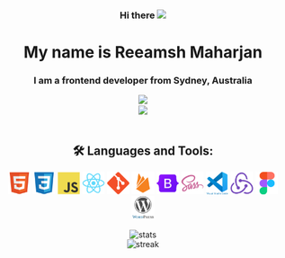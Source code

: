 ### <div class = "text-content" align = "center">Hi there   <img src="https://media.giphy.com/media/hvRJCLFzcasrR4ia7z/giphy.gif" width="20px"/></div>
 <h1 align = "center">My name is Reeamsh Maharjan </h1>
<div class = "text-content" align = "center"> <h3>I am a frontend developer from Sydney, Australia </h3></div>
<div id = "header" align = "center">
<img src = "https://media.giphy.com/media/3kPDmoWdBpQPNhCnUG/giphy.gif" width = "100"/>
</div>

<div id = "badge" align = "center">
<a href = "https://www.linkedin.com/in/reeamsh-maharjan/">
<img src = https://img.shields.io/badge/-LinkedIn-blue?logo=linkedin&logoColor=white/>
</a>
</div>
<br/>
<div id = "skill-tree" align= "center"><h2> 🛠️ Languages and Tools: </h2>

<img src = "https://github.com/devicons/devicon/blob/master/icons/html5/html5-original.svg" alt = "html" height= "40px" width= "40px"/>
<img src = "https://github.com/devicons/devicon/blob/master/icons/css3/css3-original.svg" alt = "css" height = "40px" width = "40px"/>
 <img src = "https://github.com/devicons/devicon/blob/master/icons/javascript/javascript-original.svg" alt = "js" height = "40px" width = "40px"/>
 <img src = "https://github.com/devicons/devicon/blob/master/icons/react/react-original.svg" alt = "react" height = "40px" width = "40px"/>
  <img src = "https://github.com/devicons/devicon/blob/master/icons/git/git-original.svg" alt = "git-hub" height = "40px" width = "40px"/>  
  <img src = "https://github.com/devicons/devicon/blob/master/icons/firebase/firebase-plain.svg" alt = "firebase" height = "40px" width = "40px"/>
  <img src = "https://github.com/devicons/devicon/blob/master/icons/bootstrap/bootstrap-original.svg" alt = "bootstrap" height = "40px" width = "40px"/>
  <img src = "https://github.com/devicons/devicon/blob/master/icons/sass/sass-original.svg" alt = "sass" height = "40px" width = "40px"/>
  <img src = "https://github.com/devicons/devicon/blob/master/icons/vscode/vscode-original-wordmark.svg" alt = "vscode" height = "40px" width = "40px"/>
  <img src = "https://github.com/devicons/devicon/blob/master/icons/redux/redux-original.svg" alt = "redux" height = "40px" width = "40px"/>
  <img src = "https://github.com/devicons/devicon/blob/master/icons/figma/figma-original.svg" alt = "figma" height = "40px" width = "40px"/>
  <img src = "https://github.com/devicons/devicon/blob/master/icons/wordpress/wordpress-original.svg" alt = "wordpress" height = "40px" width = "40px"/>
</div>
<br>
 <div id = "stats" align= "center">
<img src = "https://github-readme-stats.vercel.app/api/top-langs/?username=bizzle-sys&theme=dracula" alt= "stats"/>
</div>

<div id = "streak" align = "center">
 <img src = "http://github-readme-streak-stats.herokuapp.com?user=bizzle-sys&theme=buefy-dark" alt = "streak"/>
 </div>
 

